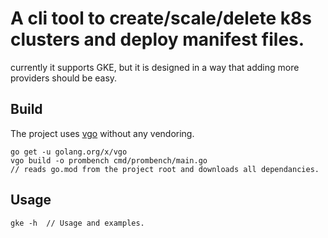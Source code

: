 # A cli tool to create/scale/delete k8s clusters and deploy manifest files.
currently it supports GKE, but it is designed in a way that adding more providers should be easy.
## Build
The project uses [vgo](https://github.com/golang/vgo) without any vendoring.
```
go get -u golang.org/x/vgo
vgo build -o prombench cmd/prombench/main.go 
// reads go.mod from the project root and downloads all dependancies.
```

## Usage
```
gke -h  // Usage and examples.
```